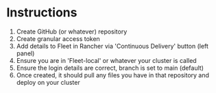 # Instructions
1. Create GitHub (or whatever) repository
2. Create granular access token
3. Add details to Fleet in Rancher via 'Continuous Delivery' button (left panel)
4. Ensure you are in 'Fleet-local' or whatever your cluster is called
5. Ensure the login details are correct, branch is set to main (default)
6. Once created, it should pull any files you have in that repository and deploy on your cluster
